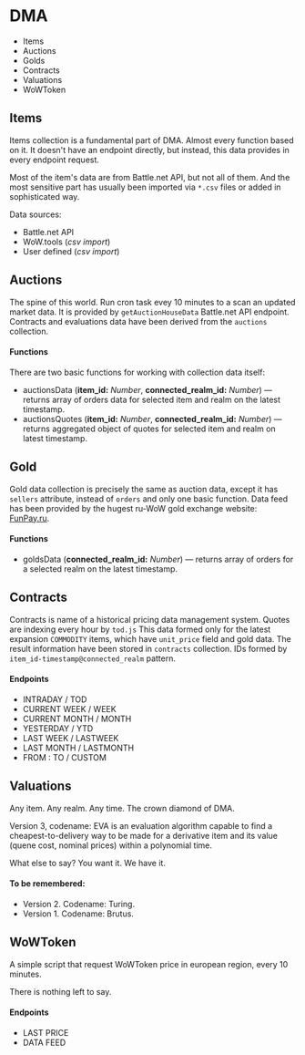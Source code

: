 # DMA

 - Items
 - Auctions
 - Golds
 - Contracts
 - Valuations
 - WoWToken

## Items

Items collection is a fundamental part of DMA. Almost every function based on it. 
It doesn't have an endpoint directly, but instead, this data provides in every endpoint request.

Most of the item's data are from Battle.net API, but not all of them. 
And the most sensitive part has usually been imported via `*.csv` files or added in sophisticated way.

Data sources:

 - Battle.net API
 - WoW.tools (*csv import*)
 - User defined (*csv import*)
 
## Auctions

The spine of this world. Run cron task evey 10 minutes to a scan an updated market data. 
It is provided by `getAuctionHouseData` Battle.net API endpoint. Contracts and evaluations data have been derived from the `auctions` collection.

#### Functions

There are two basic functions for working with collection data itself:
 - auctionsData (**item_id:** *Number*, **connected_realm_id:** *Number*) — returns array of orders data for selected item and realm on the latest timestamp.
 - auctionsQuotes (**item_id:** *Number*, **connected_realm_id:** *Number*) — returns aggregated object of quotes for selected item and realm on latest timestamp.

## Gold

Gold data collection is precisely the same as auction data, except it has `sellers` attribute, instead of `orders` and only one basic function.
Data feed has been provided by the hugest ru-WoW gold exchange website: [FunPay.ru](https://funpay.ru). 

#### Functions

 - goldsData (**connected_realm_id:** *Number*) — returns array of orders for a selected realm on the latest timestamp.

## Contracts

Contracts is name of a historical pricing data management system. Quotes are indexing every hour by `tod.js` 
This data formed only for the latest expansion `COMMODITY` items, which have `unit_price` field and gold data. The result information have been stored in `contracts` collection.
IDs formed by `item_id-timestamp@connected_realm` pattern.

 #### Endpoints
 
 - INTRADAY / TOD
 - CURRENT WEEK / WEEK
 - CURRENT MONTH / MONTH
 - YESTERDAY / YTD
 - LAST WEEK / LASTWEEK
 - LAST MONTH / LASTMONTH
 - FROM : TO / CUSTOM


## Valuations

Any item. Any realm. Any time. The crown diamond of DMA.

Version 3, codename: EVA is an evaluation algorithm capable to find a cheapest-to-delivery way to be made for a derivative item and its value (quene cost, nominal prices) within a polynomial time.

What else to say? You want it. We have it.

 #### To be remembered:
  - Version 2. Codename: Turing.
  - Version 1. Codename: Brutus.

## WoWToken

A simple script that request WoWToken price in european region, every 10 minutes.

There is nothing left to say.

 #### Endpoints
 
 - LAST PRICE
 - DATA FEED